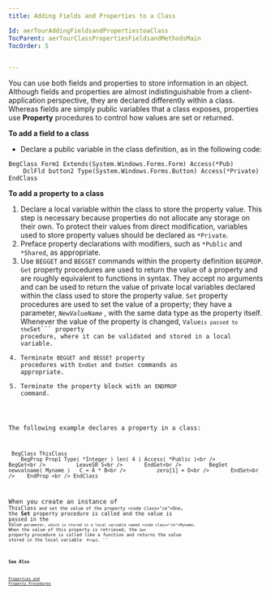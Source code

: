 ```yaml
---
title: Adding Fields and Properties to a Class

Id: aerTourAddingFieldsandPropertiestoaClass
TocParent: aerTourClassPropertiesFieldsandMethodsMain
TocOrder: 5


---
```


You can use both fields and properties to store information in an object. Although fields and properties are almost indistinguishable from a client-application perspective, they are declared differently within a class. Whereas fields are simply public variables that a class exposes, properties use **Property** procedures to control how values are set or returned. 

**To add a field to a class** 

- Declare a public variable in the class definition, as in the following code:
                <br />
```
BegClass Form1 Extends(System.Windows.Forms.Form) Access(*Pub)
    DclFld button2 Type(System.Windows.Forms.Button) Access(*Private)
EndClass
```

**To add a property to a class** 

1. Declare a local variable within the class to store the property value. This
                step is necessary because properties do not allocate any storage on their own.
                To protect their values from direct modification, variables used to store
                property values should be declared as ```*Private```.
2. Preface property declarations with modifiers, such as ```*Public``` and
                ```*Shared```, as appropriate.
3. Use ```BEGGET``` and ```BEGSET``` commands within the
                property definition ```BEGPROP```. ```Get``` property procedures are used to return
                the value of a property and are roughly equivalent to functions in syntax. They
                accept no arguments and can be used to return the value of private local
                variables declared within the class used to store the property value. ```Set```
                property procedures are used to set the value of a property; they have a
                parameter, *```NewValueName```* , with the same data type as the property itself.
                Whenever the value of the property is changed, <code class="ce">Value``` is
                passed to the ```Set```
                property procedure, where it can be validated and stored in a local variable.
4. Terminate ```BEGGET``` and ```BEGSET``` property
                procedures with ```EndGet``` and ```EndSet```
                commands as appropriate.
5. Terminate the property block with an ```ENDPROP``` command.

The following example declares a property in a class:

```
 BegClass ThisClass 
    BegProp Prop1 Type( *Integer ) len( 4 ) Access( *Public )<br />       BegGet<br />          LeaveSR 5<br />       EndGet<br />         BegSet newvalname( Myname )   C = A * B<br />          zero[1] = D<br />       EndSet<br />    EndProp <br /> EndClass
```

When you create an instance of <code class="ce">ThisClass``` and set the value of the property <code class="ce">One```, the **Set** property procedure is called and the value is passed in the <code class="ce">Value``` parameter, which is stored in a local variable named <code class="ce">Myname```. When the value of this property is retrieved, the ```Get``` property procedure is called like a function and returns the value stored in the local variable <code class="ce"> Prop1. ``` 

### See Also
[Properties and Property Procedures](ecrTourPropertiesandPropertyProcedures.html) 
